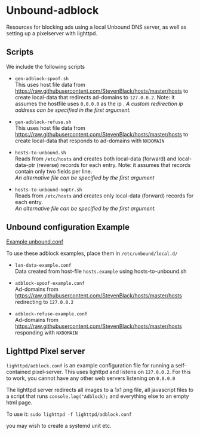 # Unbound-adblock

Resources for blocking ads using a local Unbound DNS server, as well as setting up a pixelserver with lighttpd.

## Scripts
We include the following scripts
- `gen-adblock-spoof.sh`  
   This uses host file data from https://raw.githubusercontent.com/StevenBlack/hosts/master/hosts
   to create local-data that redirects ad-domains to `127.0.0.2`. 
   Note: it assumes the hostfile uses `0.0.0.0` as the ip . 
   *A custom redirection ip address can be specified in the first argument.*  
    
-   `gen-adblock-refuse.sh`  
     This uses host file data from https://raw.githubusercontent.com/StevenBlack/hosts/master/hosts to create local-data that responds to ad-domains with `NXDOMAIN`

- `hosts-to-unbound.sh`  
   Reads from `/etc/hosts` and creates both local-data (forward) and local-data-ptr (reverse) records for each entry. 
   Note: it assumes that records contain only two fields per line.  
   *An alternative file can be specified by the first argument*

- `hosts-to-unbound-noptr.sh`  
   Reads from `/etc/hosts` and creates only local-data (forward) records for each entry.      
   *An alternative file can be specified by the first argument.*

## Unbound configuration Example

 [Example unbound.conf](https://raw.githubusercontent.com/rohan-molloy/unbound-dns/master/unbound.conf) 
 
 To use these adblock examples, place them in `/etc/unbound/local.d/`
- `lan-data-example.conf`  
Data created from host-file `hosts.example` using hosts-to-unbound.sh

- `adblock-spoof-example.conf`  
Ad-domains from https://raw.githubusercontent.com/StevenBlack/hosts/master/hosts redirecting to `127.0.0.2`

- `adblock-refuse-example.conf`  
Ad-domains from https://raw.githubusercontent.com/StevenBlack/hosts/master/hosts responding with `NXDOMAIN`

## Lighttpd Pixel server
`lighttpd/adblock.conf` is an example configuration file for running a self-contained pixel-server. 
This uses lighttpd and listens on `127.0.0.2`.
 For this to work, you cannot have any other web servers listening on `0.0.0.0`

The lighttpd server redirects all images to a 1x1 png file, all javascript files to a script that runs `console.log("Adblock);` and everything else to an empty html page.

To use it:
`sudo lighttpd -f lighttpd/adblock.conf`

you may wish to create a systemd unit etc. 

